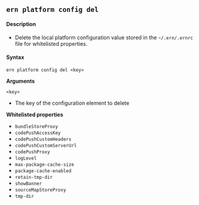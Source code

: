 ## `ern platform config del`

#### Description

* Delete the local platform configuration value stored in the `~/.ern/.ernrc` file for whitelisted properties.  

#### Syntax

`ern platform config del <key>`

**Arguments**

`<key>`

* The key of the configuration element to delete

**Whitelisted properties**

- `bundleStoreProxy`
- `codePushAccessKey`
- `codePushCustomHeaders`
- `codePushCustomServerUrl`
- `codePushProxy`
- `logLevel` 
- `max-package-cache-size`
- `package-cache-enabled`
- `retain-tmp-dir` 
- `showBanner`  
- `sourceMapStoreProxy`
- `tmp-dir` 